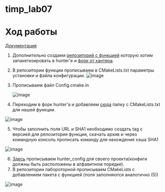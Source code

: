 # timp_lab07

# Ход работы
[Документация](https://hunter.readthedocs.io/en/latest/creating-new/create/cmake.html)

1) Дополнительно создаем [репозиторий с функцией](https://github.com/ImDmitrybtw/hello_foo) которую хотим запакетизировать в hunter'е и [форк от хантера](https://github.com/ImDmitrybtw/hunter/tree/hello_foo).
2) В репозитории функции прописываем в CMakeLists.txt параметры установки и файла конфигурации.
   ![image](https://user-images.githubusercontent.com/92674699/168253350-b1371d73-26df-43de-b848-0673bcf92492.png)
 
3) Прописываем файл Config.cmake.in

   ![image](https://user-images.githubusercontent.com/92674699/168253252-4d6cda9c-3e4d-4f44-865a-08ed13d2b52c.png)

4) Переходим в форк hunter'а и добавляем [сюда](https://github.com/ImDmitrybtw/hunter/tree/hello_foo/cmake/projects) папку с CMakeLists.txt для нашей функции.

![image](https://user-images.githubusercontent.com/92674699/168254417-e5d534c5-75e7-4a7e-bedd-dd1a406da89d.png)

5) Чтобы заполнить поля URL и SHA1 необходимо создать tag с версией для репозитория функции, скачать архив и через командную консоль прописать команду для нахождения хэша SHA1
 
![image](https://user-images.githubusercontent.com/92674699/168255392-ecd9ade5-bde2-4c84-b874-b949d89cef2c.png)

6) [Здесь](https://github.com/ImDmitrybtw/hunter/blob/hello_foo/cmake/configs/default.cmake) прописываем hunter_config для своего проекта(конфиги должны быть расположены в алфавитном порядке).
7) В репозитории лабороторной прописываем CMakeLists с добавлением пакета с функцией (поля заполняются аналогично (5))

![image](https://user-images.githubusercontent.com/92674699/168257313-ee271440-375f-4240-8311-cd1271928eff.png)


